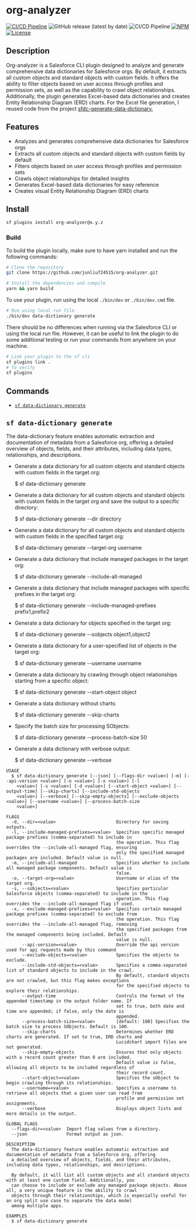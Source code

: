 # org-analyzer

[![CI/CD Pipeline](https://github.com/junliu724515/org-analyzer/actions/workflows/create-github-release.yml/badge.svg)](https://github.com/junliu724515/org-analyzer/actions/workflows/create-github-release.yml) ![GitHub release (latest by date)](https://img.shields.io/github/v/release/junliu724515/org-analyzer.svg?include_prereleases) ![CI/CD Pipeline](https://github.com/junliu724515/org-analyzer/actions/workflows/onRelease.yml/badge.svg) [![NPM](https://img.shields.io/npm/v/org-analyzer.svg?label=org-analyzer)](https://www.npmjs.com/package/org-analyzer) [![License](https://img.shields.io/badge/License-MIT-yellow.svg)](https://raw.githubusercontent.com/salesforcecli/org-analyzer/main/LICENSE.txt)

[//]: # '[![Downloads/week](https://img.shields.io/npm/dw/org-analyzer.svg)](https://npmjs.org/package/org-analyzer)'

## Description

Org-analyzer is a Salesforce CLI plugin designed to analyze and generate comprehensive data dictionaries for Salesforce orgs. By default, it extracts all custom objects and standard objects with custom fields. It offers the ability to filter objects based on user access through profiles and permission sets, as well as the capability to crawl object relationships. Additionally, the plugin generates Excel-based data dictionaries and creates Entity Relationship Diagram (ERD) charts. For the Excel file generation, I reused code from the project [sfdc-generate-data-dictionary](https://github.com/gavignon/sfdc-generate-data-dictionary),

## Features

- Analyzes and generates comprehensive data dictionaries for Salesforce orgs
- Extracts all custom objects and standard objects with custom fields by default
- Filters objects based on user access through profiles and permission sets
- Crawls object relationships for detailed insights
- Generates Excel-based data dictionaries for easy reference
- Creates visual Entity Relationship Diagram (ERD) charts

## Install

```bash
sf plugins install org-analyzer@x.y.z
```

### Build

To build the plugin locally, make sure to have yarn installed and run the following commands:

```bash
# Clone the repository
git clone https://github.com/junliu724515/org-analyzer.git

# Install the dependencies and compile
yarn && yarn build
```

To use your plugin, run using the local `./bin/dev` or `./bin/dev.cmd` file.

```bash
# Run using local run file.
./bin/dev data-dictionary generate
```

There should be no differences when running via the Salesforce CLI or using the local run file. However, it can be useful to link the plugin to do some additional testing or run your commands from anywhere on your machine.

```bash
# Link your plugin to the sf cli
sf plugins link .
# To verify
sf plugins
```

## Commands

<!-- commands -->

- [`sf data-dictionary generate`](#sf-data-dictionary-generate)

## `sf data-dictionary generate`

The data-dictionary feature enables automatic extraction and documentation of metadata from a Salesforce org, offering a detailed overview of objects, fields, and their attributes, including data types, relationships, and descriptions.

- Generate a data dictionary for all custom objects and standard objects with custom fields in the target org:

  $ sf data-dictionary generate

- Generate a data dictionary for all custom objects and standard objects with custom fields in the target org and save
  the output to a specific directory:

  $ sf data-dictionary generate --dir directory

- Generate a data dictionary for all custom objects and standard objects with custom fields in the specified target org:

  $ sf data-dictionary generate --target-org username

- Generate a data dictionary that include managed packages in the target org:

  $ sf data-dictionary generate --include-all-managed

- Generate a data dictionary that include managed packages with specific prefixes in the target org:

  $ sf data-dictionary generate --include-managed-prefixes prefix1,prefix2

- Generate a data dictionary for objects specified in the target org:

  $ sf data-dictionary generate --sobjects object1,object2

- Generate a data dictionary for a user-specified list of objects in the target org:

  $ sf data-dictionary generate --username username

- Generate a data dictionary by crawling through object relationships starting from a specific object:

  $ sf data-dictionary generate --start-object object

- Generate a data dictionary without charts:

  $ sf data-dictionary generate --skip-charts

- Specify the batch size for processing SObjects:

  $ sf data-dictionary generate --process-batch-size 50

- Generate a data dictionary with verbose output:

  $ sf data-dictionary generate --verbose

```
USAGE
  $ sf data-dictionary generate [--json] [--flags-dir <value>] [-m] [--api-version <value>] [-o <value>] [-x <value>] [-l
    <value>] [-s <value>] [-d <value>] [--start-object <value>] [--output-time] [--skip-charts] [--include-std-objects
    <value>] [--verbose] [--skip-empty-objects] [--exclude-objects <value>] [--username <value>] [--process-batch-size
    <value>]

FLAGS
  -d, --dir=<value>                       Directory for saving outputs.
  -l, --include-managed-prefixes=<value>  Specifies specific managed package prefixes (comma-separated) to include in
                                          the operation. This flag overrides the --include-all-managed flag, ensuring
                                          only the specified managed packages are included. Default value is null.
  -m, --include-all-managed               Specifies whether to include all managed package components. Default value is
                                          false.
  -o, --target-org=<value>                Username or alias of the target org.
  -s, --sobjects=<value>                  Specifies particular Salesforce objects (comma-separated) to include in the
                                          operation. This flag overrides the --include-all-managed flag if used.
  -x, --exclude-managed-prefixes=<value>  Specifies certain managed package prefixes (comma-separated) to exclude from
                                          the operation. This flag overrides the --include-all-managed flag, removing
                                          the specified packages from the managed components being included. Default
                                          value is null.
      --api-version=<value>               Override the api version used for api requests made by this command
      --exclude-objects=<value>           Specifies the objects to exclude.
      --include-std-objects=<value>       Specifies a comma-separated list of standard objects to include in the crawl.
                                          By default, standard objects are not crawled, but this flag makes exceptions
                                          for the specified objects to explore their relationships.
      --output-time                       Controls the format of the appended timestamp in the output folder name. If
                                          set to true, both date and time are appended; if false, only the date is
                                          appended.
      --process-batch-size=<value>        [default: 100] Specifies the batch size to process SObjects. Default is 100.
      --skip-charts                       Determines whether ERD charts are generated. If set to true, ERD charts and
                                          Lucidchart import files are not generated.
      --skip-empty-objects                Ensures that only objects with a record count greater than 0 are included.
                                          Default value is false, allowing all objects to be included regardless of
                                          their record count.
      --start-object=<value>              Specifies the sObject to begin crawling through its relationships.
      --username=<value>                  Specifies a username to retrieve all objects that a given user can read from
                                          profile and permission set assignments.
      --verbose                           Displays object lists and more details in the output.

GLOBAL FLAGS
  --flags-dir=<value>  Import flag values from a directory.
  --json               Format output as json.

DESCRIPTION
  The data-dictionary feature enables automatic extraction and documentation of metadata from a Salesforce org, offering
  a detailed overview of objects, fields, and their attributes, including data types, relationships, and descriptions.

  By default, it will list all custom objects and all standard objects with at least one custom field. Additionally, you
  can choose to include or exclude any managed package objects. Above all, a very unique feature is the ability to crawl
  objects through their relationships, which is especially useful for an org split use case to separate the data model
  among multiple apps.

EXAMPLES
  $ sf data-dictionary generate
```

<!-- commandsstop -->

